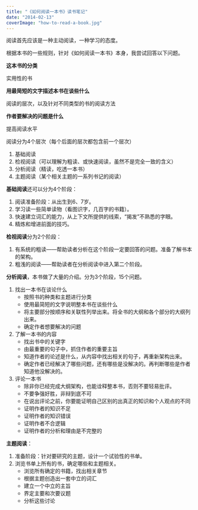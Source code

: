 ```yaml
---
title: "《如何阅读一本书》读书笔记"
date: "2014-02-13"
coverImage: "how-to-read-a-book.jpg"
---
```


阅读首先应该是一种主动阅读，一种学习的态度。

根据本书的一些规则，针对《如何阅读一本书》本身，我尝试回答以下问题。

**这本书的分类**

实用性的书

**用最简短的文字描述本书在谈些什么**

阅读的层次，以及针对不同类型的书的阅读方法

**作者要解决的问题是什么**

提高阅读水平

阅读分为4个层次（每个后面的层次都包含前一个层次）

1. 基础阅读
2. 检视阅读（可以理解为粗读、或快速阅读，虽然不是完全一致的含义）
3. 分析阅读（精读，吃透一本书）
4. 主题阅读（某个相关主题的一系列书记的阅读）

**基础阅读**还可以分为4个阶段：

1. 阅读准备阶段：从出生到6、7岁。
2. 学习读一些简单读物（看图识字，几百字的书籍）。
3. 快速建立词汇的能力，从上下文所提供的线索，“揭发”不熟悉的字眼。
4. 精炼和增进前面的技巧。

**检视阅读**分为2个阶段：

1. 有系统的粗读——帮助读者分析在这个阶段一定要回答的问题。准备了解书本的架构。
2. 粗浅的阅读——帮助读者在分析阅读中进入第二个阶段。

**分析阅读**，本书做了大量的介绍。分为3个阶段，15个问题。

1. 找出一本书在谈论什么
    - 按照书的种类和主题进行分类
    - 使用最简短的文字说明整本书在谈些什么
    - 将主要部分按顺序和关联性列举出来。将全书的大纲和各个部分的大纲列出来。
    - 确定作者想要解决的问题
2. 了解一本书的内容
    - 找出书中的关键字
    - 由最重要的句子中，抓住作者的重要主旨
    - 知道作者的论述是什么，从内容中找出相关的句子，再重新架构出来。
    - 确定作者已经解决了哪些问题，还有哪些是没解决的。再判断哪些是作者知道他没解决的。
3. 评论一本书
    - 除非你已经完成大纲架构，也能诠释整本书，否则不要轻易批评。
    - 不要争强好胜，非辩到底不可
    - 在说出评论之前，你要能证明自己区别的出真正的知识和个人观点的不同
    - 证明作者的知识不足
    - 证明作者的知识错误
    - 证明作者不合逻辑
    - 证明作者的分析和理由是不完整的

**主题阅读**：

1. 准备阶段：针对要研究的主题，设计一个试验性的书单。
2. 浏览书单上所有的书，确定哪些和主题相关。
    - 浏览所有确定的书籍，找出相关章节
    - 根据主题创造出一套中立的词汇
    - 建立一个中立的主旨
    - 界定主要和次要议题
    - 分析这些讨论

